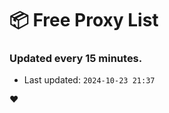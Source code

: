 # :package: Free Proxy List
### Updated every 15 minutes.

- Last updated: `2024-10-23 21:37`

:heart:
